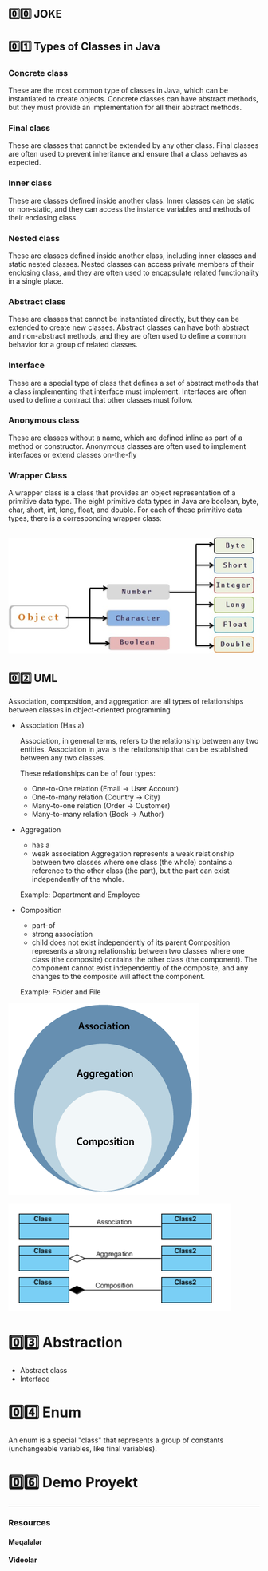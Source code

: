 ## 0️⃣0️⃣ JOKE

## 0️⃣1️⃣ Types of Classes in Java

### Concrete class
These are the most common type of classes in Java, which can be instantiated to create objects. Concrete classes can have abstract methods, but they must provide an implementation for all their abstract methods.


### Final class

These are classes that cannot be extended by any other class. Final classes are often used to prevent inheritance and ensure that a class behaves as expected.


### Inner class
These are classes defined inside another class. Inner classes can be static or non-static, and they can access the instance variables and methods of their enclosing class.



### Nested class
These are classes defined inside another class, including inner classes and static nested classes. Nested classes can access private members of their enclosing class, and they are often used to encapsulate related functionality in a single place.


### Abstract class

These are classes that cannot be instantiated directly, but they can be extended to create new classes. Abstract classes can have both abstract and non-abstract methods, and they are often used to define a common behavior for a group of related classes.


### Interface
These are a special type of class that defines a set of abstract methods that a class implementing that interface must implement. Interfaces are often used to define a contract that other classes must follow.

### Anonymous class
These are classes without a name, which are defined inline as part of a method or constructor. Anonymous classes are often used to implement interfaces or extend classes on-the-fly


### Wrapper Class
A wrapper class is a class that provides an object representation of a primitive data type. The eight primitive data types in Java are boolean, byte, char, short, int, long, float, and double. For each of these primitive data types, there is a corresponding wrapper class:

![img.png](img.png)
---
## 0️⃣2️⃣ UML

Association, composition, and aggregation are all types of relationships between classes in object-oriented programming

* Association (Has a)

  Association, in general terms, refers to the relationship between any two entities. Association in java is the relationship that can be established between any two classes. 
  
  These relationships can be of four types:

  * One-to-One relation (Email -> User Account)
  * One-to-many relation (Country -> City)
  * Many-to-one relation (Order -> Customer)
  * Many-to-many relation (Book -> Author)


* Aggregation 
  * has a
  * weak association
  Aggregation represents a weak relationship between two classes where one class (the whole) contains a reference to the other class (the part), but the part can exist independently of the whole.
  
  Example: Department and Employee


* Composition 
  * part-of
  * strong association 
  * child does not exist independently of its parent
 Composition represents a strong relationship between two classes where one class (the composite) contains the other class (the component). The component cannot exist independently of the composite, and any changes to the composite will affect the component.

  Example: Folder and File


![img_4.png](imgs/img_4.png)

![img_3.png](imgs/img_3.png)

# 0️⃣3️⃣ Abstraction
* Abstract class
* Interface

# 0️⃣4️⃣ Enum
An enum is a special "class" that represents a group of constants (unchangeable variables, like final variables).



# 0️⃣6️⃣ Demo Proyekt


---
### Resources

#### Məqalələr


#### Videolar
